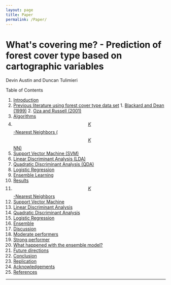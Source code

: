 ```yaml
---
layout: page
title: Paper
permalink: /Paper/
---
```

# What's covering me? - Prediction of forest cover type based on cartographic variables

Devin Austin and Duncan Tulimieri

Table of Contents

1. [Introduction]()
  1. [Previous literature using forest cover type data set]()
    1. [Blackard and Dean (1999)]()
    2. [Oza and Russell (2001)]()
2. [Algorithms]()
  1. [$$K$$-Nearest Neighbors ($$K$$NN)]()
  2. [Support Vector Machine (SVM)]()
  3. [Linear Discriminant Analysis (LDA)]()
  4. [Quadratic Discriminant Analysis (QDA)]()
  5. [Logistic Regression]()
  6. [Ensemble Learning]()
3. [Results]()    
  1. [$$K$$-Nearest Neighbors]()
  2. [Support Vector Machine]()
  3. [Linear Discriminant Analysis]()
  4. [Quadratic Discriminant Analysis]()
  5. [Logistic Regression]()
  6. [Ensemble]()
4. [Discussion]()
  1. [Moderate performers]()
  2. [Strong performer]()
  3. [What happened with the ensemble model?]()
  4. [Future directions]()
5. [Conclusion]()
6. [Replication]()
7. [Acknowledgements]()
8. [References]()
---
